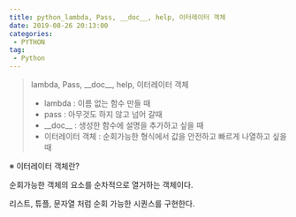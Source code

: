 ```yaml
---
title: python_lambda, Pass, __doc__, help, 이터레이터 객체
date: 2019-08-26 20:13:00
categories:
 - PYTHON
tag:
 - Python
---
```


> lambda, Pass, \_\_doc\_\_, help, 이터레이터 객체
>
> - lambda  : 이름 없는 함수 만들 때
> - pass : 아무것도 하지 않고 넘어 갈때
> - \_\_doc\_\_ : 생성한 함수에 설명을 추가하고 싶을 때
> - 이터레이터 객체 : 순회가능한 형식에서 값을 안전하고 빠르게 나열하고 싶을 때

※ 이터레이터 객체란?

 순회가능한 객체의 요소를 순차적으로 열거하는 객체이다.

리스트, 튜플, 문자열 처럼 순회 가능한 시퀀스를 구현한다.

